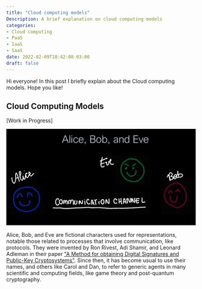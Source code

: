 ```yaml
---
title: "Cloud computing models"
Description: A brief explanation on cloud computing models
categories:
- Cloud computing
- PaaS
- IaaS
- SaaS
date: 2022-02-09T18:42:08-03:00
draft: false
---
```


Hi everyone! In this post I briefly explain about the Cloud computing models. Hope you like!
<!--more-->

## Cloud Computing Models

[Work in Progress]


![image info](../../images/AliceBobEve.png "Alice, Bob, and Eve")

Alice, Bob, and Eve are fictional characters used for representations, notable those related to processes that involve communication, like protocols. They were invented by Ron Rivest, Adi Shamir, and Leonard Adleman in their paper ["A Method for obtaining Digital Signatures and Public-Key Cryptosystems"](https://people.csail.mit.edu/rivest/Rsapaper.pdf). Since then, it has become usual to use their names, and others like Carol and Dan, to refer to generic agents in many scientific and computing fields, like game theory and post-quantum cryptography.

